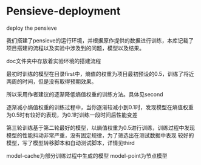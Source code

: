 # Pensieve-deployment
deploy the pensieve 

我们搭建了pensieve的运行环境，并根据原作提供的数据进行训练，本库记载了项目搭建的流程以及实验中涉及到的问题，模型以及结果。

doc文件夹中存放着实验环境的搭建流程

最初时训练的模型在目录first中，熵值的权重为项目最初预设的0.5，训练了将近两周的时间，但是没有取得预期效果。

所以采用作者建议的逐渐降低熵值权重的训练方法。具体见second

逐渐减小熵值权重的训练过程中，当你逐渐较减小到0.1时，发现模型在熵值权重为0.5时有较好的表现，为0.1时训练一段时间后性能变差

第三轮训练基于第二轮最好的模型，以熵值权重为0.5进行训练，训练过程中发现模型的性能抖动非常严重，没有固定规律，为了筛选出在测试数据中表现
较好的模型，写了模型转移脚本和自动测试脚本，详情见third


model-cache为部分训练过程中生成的模型
model-point为节点模型   
